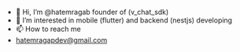 - 👋 Hi, I’m @hatemragab founder of (v_chat_sdk)
- 👀 I’m interested in mobile (flutter) and backend (nestjs) developing 
- 📫 How to reach me 
- hatemragapdev@gmail.com

<!---
hatemragab/hatemragab is a ✨ special ✨ repository because its `README.md` (this file) appears on your GitHub profile.
You can click the Preview link to take a look at your changes.
--->
